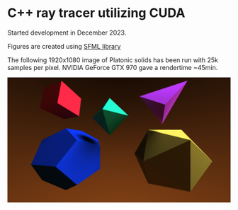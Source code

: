 # C++ ray tracer utilizing CUDA

Started development in December 2023.

Figures are created using [SFML library](https://www.sfml-dev.org/)

The following 1920x1080 image of Platonic solids has been run with 25k samples per pixel. NVIDIA GeForce GTX 970 gave a rendertime ~45min.

![Platonic solids](/figures/25000_sample_Platon.png)

